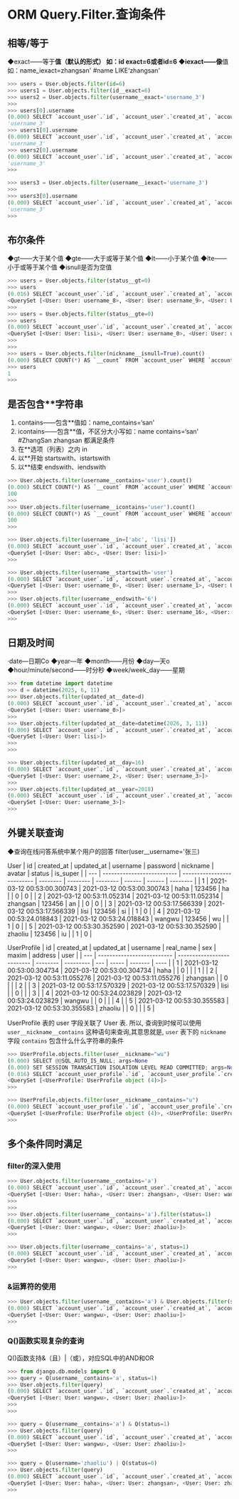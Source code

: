 # ORM Query.Filter.查询条件



## 相等/等于
◆exact——等于**值（默认的形式）
如：id exact=6或者id=6
◆iexact——像**值
如：name_iexact=zhangsan'
#name LIKE‘zhangsan'

```py
>>> users = User.objects.filter(id=6)
>>> users1 = User.objects.filter(id__exact=6)
>>> users2 = User.objects.filter(username__exact='username_3')
>>> 
>>> users[0].username
(0.000) SELECT `account_user`.`id`, `account_user`.`created_at`, `account_user`.`updated_at`, `account_user`.`username`, `account_user`.`password`, `account_user`.`nickname`, `account_user`.`avatar`, `account_user`.`status`, `account_user`.`is_super` FROM `account_user` WHERE `account_user`.`id` = 6 LIMIT 1; args=(6,)
'username_3'
>>> users1[0].username
(0.000) SELECT `account_user`.`id`, `account_user`.`created_at`, `account_user`.`updated_at`, `account_user`.`username`, `account_user`.`password`, `account_user`.`nickname`, `account_user`.`avatar`, `account_user`.`status`, `account_user`.`is_super` FROM `account_user` WHERE `account_user`.`id` = 6 LIMIT 1; args=(6,)
'username_3'
>>> users2[0].username
(0.000) SELECT `account_user`.`id`, `account_user`.`created_at`, `account_user`.`updated_at`, `account_user`.`username`, `account_user`.`password`, `account_user`.`nickname`, `account_user`.`avatar`, `account_user`.`status`, `account_user`.`is_super` FROM `account_user` WHERE `account_user`.`username` = 'username_3' LIMIT 1; args=('username_3',)
'username_3'
>>>
```


```py
>>> users3 = User.objects.filter(username__iexact='username_3')
>>>
>>> users3[0].username
(0.000) SELECT `account_user`.`id`, `account_user`.`created_at`, `account_user`.`updated_at`, `account_user`.`username`, `account_user`.`password`, `account_user`.`nickname`, `account_user`.`avatar`, `account_user`.`status`, `account_user`.`is_super` FROM `account_user` WHERE `account_user`.`username` LIKE 'username\\_3' LIMIT 1; args=('username\\_3',)
'username_3'
>>>
```



## 布尔条件
◆gt——大于某个值
◆gte——大于或等于某个值
◆lt——小于某个值
◆lte——小于或等于某个值
◆isnull是否为空值



```py
>>> users = User.objects.filter(status__gt=0)
>>> users
(0.016) SELECT `account_user`.`id`, `account_user`.`created_at`, `account_user`.`updated_at`, `account_user`.`username`, `account_user`.`password`, `account_user`.`nickname`, `account_user`.`avatar`, `account_user`.`status`, `account_user`.`is_super` FROM `account_user` WHERE `account_user`.`status` > 0 LIMIT 21; args=(0,)
<QuerySet [<User: User: username_8>, <User: User: username_9>, <User: User: username_10>, <User: User: username_11>, <User: User: username_12>, <User: User: username_13>, <User: User: username_14>, <User: User: username_15>, <User: User: username_16>, <User: User: username_17>, <User: User: username_18>, <User: User: username_19>, <User: User: username_20>, <User: User: username_21>, <User: User: username_22>, <User: User: username_23>, <User: User: username_24>, <User: User: username_25>, <User: User: username_26>, <User: User: username_27>, '...(remaining elements truncated)...']>
>>>
>>> users = User.objects.filter(status__gte=0)
>>> users
(0.000) SELECT `account_user`.`id`, `account_user`.`created_at`, `account_user`.`updated_at`, `account_user`.`username`, `account_user`.`password`, `account_user`.`nickname`, `account_user`.`avatar`, `account_user`.`status`, `account_user`.`is_super` FROM `account_user` WHERE `account_user`.`status` >= 0 LIMIT 21; args=(0,)
<QuerySet [<User: User: lisi>, <User: User: username_0>, <User: User: username_1>, <User: User: username_2>, <User: User: username_3>, <User: User: username_4>, <User: User: username_5>, <User: User: username_6>, <User: User: username_7>, <User: User: username_8>, <User: User: username_9>, <User: User: username_10>, <User: User: username_11>, <User: User: username_12>, <User: User: username_13>, <User: User: username_14>, <User: User: username_15>, <User: User: username_16>, <User: User: username_17>, <User: User: username_18>, '...(remaining elements truncated)...']>
>>>
>>>
>>> users = User.objects.filter(nickname__isnull=True).count()
(0.000) SELECT COUNT(*) AS `__count` FROM `account_user` WHERE `account_user`.`nickname` IS NULL; args=()
>>> users
1
>>>
```



## 是否包含**字符串
1. contains——包含**值如：name_contains=‘san'
2. icontains——包含**值，不区分大小写如：name contains=‘san'   #ZhangSan zhangsan 都满足条件
3. 在**选项（列表）之内   in
4. 以**开始 startswith、istartswith
5. 以**结束 endswith、iendswith


```py
>>> User.objects.filter(username__contains='user').count()
(0.000) SELECT COUNT(*) AS `__count` FROM `account_user` WHERE `account_user`.`username` LIKE BINARY '%user%'; args=('%user%',)
100
>>>
>>> User.objects.filter(username__icontains='user').count()
(0.000) SELECT COUNT(*) AS `__count` FROM `account_user` WHERE `account_user`.`username` LIKE '%user%'; args=('%user%',)
100
>>>
```


```py
>>> User.objects.filter(username__in=['abc', 'lisi'])
(0.000) SELECT `account_user`.`id`, `account_user`.`created_at`, `account_user`.`updated_at`, `account_user`.`username`, `account_user`.`password`, `account_user`.`nickname`, `account_user`.`avatar`, `account_user`.`status`, `account_user`.`is_super` FROM `account_user` WHERE `account_user`.`username` IN ('abc', 'lisi') LIMIT 21; args=('abc', 'lisi')
<QuerySet [<User: User: abc>, <User: User: lisi>]>
>>>
```


```py
>>> User.objects.filter(username__startswith='user')
(0.000) SELECT `account_user`.`id`, `account_user`.`created_at`, `account_user`.`updated_at`, `account_user`.`username`, `account_user`.`password`, `account_user`.`nickname`, `account_user`.`avatar`, `account_user`.`status`, `account_user`.`is_super` FROM `account_user` WHERE `account_user`.`username` LIKE BINARY 'user%' LIMIT 21; args=('user%',)
<QuerySet [<User: User: username_0>, <User: User: username_1>, <User: User: username_2>, <User: User: username_3>, <User: User: username_4>, <User: User: username_5>, <User: User: username_6>, <User: User: username_7>, <User: User: username_8>, <User: User: username_9>, <User: User: username_10>, <User: User: username_11>, <User: User: username_12>, <User: User: username_13>, <User: User: username_14>, <User: User: username_15>, <User: User: username_16>, <User: User: username_17>, <User: User: username_18>, <User: User: username_19>, '...(remaining elements truncated)...']>
>>>
>>> User.objects.filter(username__endswith='6')
(0.000) SELECT `account_user`.`id`, `account_user`.`created_at`, `account_user`.`updated_at`, `account_user`.`username`, `account_user`.`password`, `account_user`.`nickname`, `account_user`.`avatar`, `account_user`.`status`, `account_user`.`is_super` FROM `account_user` WHERE `account_user`.`username` LIKE BINARY '%6' LIMIT 21; args=('%6',)
<QuerySet [<User: User: username_6>, <User: User: username_16>, <User: User: username_26>, <User: User: username_36>, <User: User: username_46>, <User: User: username_56>, <User: User: username_66>, <User: User: username_76>, <User: User: username_86>, <User: User: username_96>]>
>>>
```




## 日期及时间
·date—日期Co
◆year—年
◆month——月份
◆day—天o
◆hour/minute/second——时分秒
◆week/week_day——星期



```py
>>> from datetime import datetime
>>> d = datetime(2025, 6, 11)
>>> User.objects.filter(updated_at__date=d)
(0.000) SELECT `account_user`.`id`, `account_user`.`created_at`, `account_user`.`updated_at`, `account_user`.`username`, `account_user`.`password`, `account_user`.`nickname`, `account_user`.`avatar`, `account_user`.`status`, `account_user`.`is_super` FROM `account_user` WHERE DATE(`account_user`.`updated_at`) = '2025-06-11' LIMIT 21; args=('2025-06-11',)
<QuerySet [<User: User: username_0>]>
>>>
>>> User.objects.filter(updated_at__date=datetime(2026, 3, 11))
(0.000) SELECT `account_user`.`id`, `account_user`.`created_at`, `account_user`.`updated_at`, `account_user`.`username`, `account_user`.`password`, `account_user`.`nickname`, `account_user`.`avatar`, `account_user`.`status`, `account_user`.`is_super` FROM `account_user` WHERE DATE(`account_user`.`updated_at`) = '2026-03-11' LIMIT 21; args=('2026-03-11',)
<QuerySet [<User: User: lisi>]>
>>>
>>>
```


```py
>>> User.objects.filter(updated_at__day=16)
(0.000) SELECT `account_user`.`id`, `account_user`.`created_at`, `account_user`.`updated_at`, `account_user`.`username`, `account_user`.`password`, `account_user`.`nickname`, `account_user`.`avatar`, `account_user`.`status`, `account_user`.`is_super` FROM `account_user` WHERE EXTRACT(DAY FROM `account_user`.`updated_at`) = 16 LIMIT 21; args=(16,)
<QuerySet [<User: User: username_2>, <User: User: username_3>]>
>>>
>>> User.objects.filter(updated_at__year=2018)
(0.000) SELECT `account_user`.`id`, `account_user`.`created_at`, `account_user`.`updated_at`, `account_user`.`username`, `account_user`.`password`, `account_user`.`nickname`, `account_user`.`avatar`, `account_user`.`status`, `account_user`.`is_super` FROM `account_user` WHERE `account_user`.`updated_at` BETWEEN '2018-01-01 00:00:00' AND '2018-12-31 23:59:59.999999' LIMIT 21; args=('2018-01-01 00:00:00', '2018-12-31 23:59:59.999999')
<QuerySet [<User: User: username_3>]>
>>>
```



## 外键关联查询
◆查询在线问答系统中某个用户的回答 filter(user__username='张三)


User
| id  | created_at                 | updated_at                 | username | password | nickname | avatar | status | is_super |
| --- | -------------------------- | -------------------------- | -------- | -------- | -------- | ------ | ------ | -------- |
| 1   | 2021-03-12 00:53:00.300743 | 2021-03-12 00:53:00.300743 | haha     | 123456   | ha       |        | 0      | 0        |
| 2   | 2021-03-12 00:53:11.052314 | 2021-03-12 00:53:11.052314 | zhangsan | 123456   | an       |        | 0      | 0        |
| 3   | 2021-03-12 00:53:17.566339 | 2021-03-12 00:53:17.566339 | lisi     | 123456   | si       |        | 1      | 0        |
| 4   | 2021-03-12 00:53:24.018843 | 2021-03-12 00:53:24.018843 | wangwu   | 123456   | wu       |        | 1      | 0        |
| 5   | 2021-03-12 00:53:30.352590 | 2021-03-12 00:53:30.352590 | zhaoliu  | 123456   | iu       |        | 1      | 0        |

UserProfile
| id  | created_at                 | updated_at                 | username | real_name | sex | maxim | address | user |
| --- | -------------------------- | -------------------------- | -------- | --------- | --- | ----- | ------- | ---- |
| 1   | 2021-03-12 00:53:00.304734 | 2021-03-12 00:53:00.304734 | haha     |           | 0   |       |         | 1    |
| 2   | 2021-03-12 00:53:11.055276 | 2021-03-12 00:53:11.055276 | zhangsan |           | 0   |       |         | 2    |
| 3   | 2021-03-12 00:53:17.570329 | 2021-03-12 00:53:17.570329 | lisi     |           | 0   |       |         | 3    |
| 4   | 2021-03-12 00:53:24.023829 | 2021-03-12 00:53:24.023829 | wangwu   |           | 0   |       |         | 4    |
| 5   | 2021-03-12 00:53:30.355583 | 2021-03-12 00:53:30.355583 | zhaoliu  |           | 0   |       |         | 5    |

UserProfile 表的 user 字段关联了 User 表.
所以, 查询到时候可以使用 `user__nickname__contains` 这种语句来查询,其意思就是, `user` 表下的 `nickname` 字段 `contains` 包含什么什么字符串的条件

```py
>>> UserProfile.objects.filter(user__nickname="wu")
(0.000) SELECT @@SQL_AUTO_IS_NULL; args=None
(0.000) SET SESSION TRANSACTION ISOLATION LEVEL READ COMMITTED; args=None
(0.016) SELECT `account_user_profile`.`id`, `account_user_profile`.`created_at`, `account_user_profile`.`updated_at`, `account_user_profile`.`user`, `account_user_profile`.`username`, `account_user_profile`.`real_name`, `account_user_profile`.`sex`, `account_user_profile`.`maxim`, `account_user_profile`.`address` FROM `account_user_profile` INNER JOIN `account_user` ON (`account_user_profile`.`user` = `account_user`.`id`) WHERE `account_user`.`nickname` = 'wu' LIMIT 21; args=('wu',)
<QuerySet [<UserProfile: UserProfile object (4)>]>
>>>
```
```py
>>> UserProfile.objects.filter(user__nickname__contains="u")
(0.000) SELECT `account_user_profile`.`id`, `account_user_profile`.`created_at`, `account_user_profile`.`updated_at`, `account_user_profile`.`user`, `account_user_profile`.`username`, `account_user_profile`.`real_name`, `account_user_profile`.`sex`, `account_user_profile`.`maxim`, `account_user_profile`.`address` FROM `account_user_profile` INNER JOIN `account_user` ON (`account_user_profile`.`user` = `account_user`.`id`) WHERE `account_user`.`nickname` LIKE BINARY '%u%' LIMIT 21; args=('%u%',)
<QuerySet [<UserProfile: UserProfile object (4)>, <UserProfile: UserProfile object (5)>]>
>>>
```



## 多个条件同时满足
### filter的深入使用

```py
>>> User.objects.filter(username__contains='a')
(0.000) SELECT `account_user`.`id`, `account_user`.`created_at`, `account_user`.`updated_at`, `account_user`.`username`, `account_user`.`password`, `account_user`.`nickname`, `account_user`.`avatar`, `account_user`.`status`, `account_user`.`is_super` FROM `account_user` WHERE `account_user`.`username` LIKE BINARY '%a%' LIMIT 21; args=('%a%',)
<QuerySet [<User: User: haha>, <User: User: zhangsan>, <User: User: wangwu>, <User: User: zhaoliu>]>
>>>
>>>
>>> User.objects.filter(username__contains='a').filter(status=1)
(0.000) SELECT `account_user`.`id`, `account_user`.`created_at`, `account_user`.`updated_at`, `account_user`.`username`, `account_user`.`password`, `account_user`.`nickname`, `account_user`.`avatar`, `account_user`.`status`, `account_user`.`is_super` FROM `account_user` WHERE (`account_user`.`username` LIKE BINARY '%a%' AND `account_user`.`status` = 1) LIMIT 21; args=('%a%', 1)
<QuerySet [<User: User: wangwu>, <User: User: zhaoliu>]>
>>>
```

```py
>>> User.objects.filter(username__contains='a', status=1)
(0.000) SELECT `account_user`.`id`, `account_user`.`created_at`, `account_user`.`updated_at`, `account_user`.`username`, `account_user`.`password`, `account_user`.`nickname`, `account_user`.`avatar`, `account_user`.`status`, `account_user`.`is_super` FROM `account_user` WHERE (`account_user`.`status` = 1 AND `account_user`.`username` LIKE BINARY '%a%') LIMIT 21; args=(1, '%a%')
<QuerySet [<User: User: wangwu>, <User: User: zhaoliu>]>
>>>
```



### &运算符的使用

```py
>>> User.objects.filter(username__contains='a') & User.objects.filter(status=1)
(0.000) SELECT `account_user`.`id`, `account_user`.`created_at`, `account_user`.`updated_at`, `account_user`.`username`, `account_user`.`password`, `account_user`.`nickname`, `account_user`.`avatar`, `account_user`.`status`, `account_user`.`is_super` FROM `account_user` WHERE (`account_user`.`username` LIKE BINARY '%a%' AND `account_user`.`status` = 1) LIMIT 21; args=('%a%', 1)
<QuerySet [<User: User: wangwu>, <User: User: zhaoliu>]>
>>>
```



### Q()函数实现复杂的查询

Q()函数支持&（且）|（或），对应SQL中的AND和OR


```py
>>> from django.db.models import Q
>>> query = Q(username__contains='a', status=1)
>>> User.objects.filter(query)
(0.000) SELECT `account_user`.`id`, `account_user`.`created_at`, `account_user`.`updated_at`, `account_user`.`username`, `account_user`.`password`, `account_user`.`nickname`, `account_user`.`avatar`, `account_user`.`status`, `account_user`.`is_super` FROM `account_user` WHERE (`account_user`.`status` = 1 AND `account_user`.`username` LIKE BINARY '%a%') LIMIT 21; args=(1, '%a%')
<QuerySet [<User: User: wangwu>, <User: User: zhaoliu>]>
>>>
>>>
```

```py
>>> query = Q(username__contains='a') & Q(status=1)
>>> User.objects.filter(query)
(0.000) SELECT `account_user`.`id`, `account_user`.`created_at`, `account_user`.`updated_at`, `account_user`.`username`, `account_user`.`password`, `account_user`.`nickname`, `account_user`.`avatar`, `account_user`.`status`, `account_user`.`is_super` FROM `account_user` WHERE (`account_user`.`username` LIKE BINARY '%a%' AND `account_user`.`status` = 1) LIMIT 21; args=('%a%', 1)
<QuerySet [<User: User: wangwu>, <User: User: zhaoliu>]>
>>>
```




```py
>>> query = Q(username='zhaoliu') | Q(status=0)
>>> User.objects.filter(query)
(0.000) SELECT `account_user`.`id`, `account_user`.`created_at`, `account_user`.`updated_at`, `account_user`.`username`, `account_user`.`password`, `account_user`.`nickname`, `account_user`.`avatar`, `account_user`.`status`, `account_user`.`is_super` FROM `account_user` WHERE (`account_user`.`username` = 'zhaoliu' OR `account_user`.`status` = 0) LIMIT 21; args=('zhaoliu', 0)
<QuerySet [<User: User: haha>, <User: User: zhangsan>, <User: User: zhaoliu>]>
>>>
```



